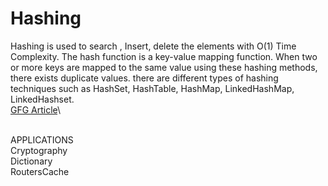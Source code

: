 # Hashing 
Hashing is used to search , Insert, delete the elements with O(1) Time Complexity.
The hash function is a key-value mapping function. When two or more keys are mapped to the same value using these hashing methods, there exists duplicate values.
there are different types of hashing techniques such as HashSet, HashTable, HashMap, LinkedHashMap, LinkedHashset.
</br>
<a href="https://www.geeksforgeeks.org/hashing-in-java/" target="_blank">GFG Article<a>\
 
</br>
APPLICATIONS 
  </br>
Cryptography
</br>
Dictionary
</br>
RoutersCache
  


